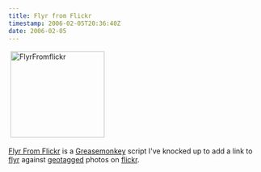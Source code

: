 ```yaml
---
title: Flyr from Flickr
timestamp: 2006-02-05T20:36:40Z
date: 2006-02-05
---
```


<a href="http://www.flickr.com/photos/psd/94895576/"><img src="http://blog.whatfettle.com/flyrfromflickr.png" height="171" width="186" border="0" hspace="4" vspace="4" alt="FlyrFromflickr" /></a>
<p><a href="http://www.whatfettle.com/2005/10/GreaseMonkey/flyrfromflickr.user.js">Flyr From Flickr</a> is a <a href="http://userscripts.org/people/1575">Greasemonkey</a> script I've knocked up to add a link to <a href="http://flyr.whatfettle.com">flyr</a> against <a href="http://www.flickr.com/groups/geotagging">geotagged</a> photos on <a href="http://www.flickr.com">flickr</a>.</p>
